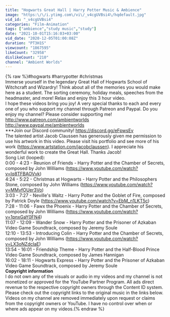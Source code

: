 ```yaml
---
title: "Hogwarts Great Hall | Harry Potter Music & Ambience"
image: "https:\/\/i.ytimg.com\/vi\/_v4cgUVBsi4\/hqdefault.jpg"
vid_id: "_v4cgUVBsi4"
categories: "Film-Animation"
tags: ["ambience","study music","study"]
date: "2021-10-01T15:16:03+03:00"
vid_date: "2020-12-05T01:00:08Z"
duration: "PT3H1S"
viewcount: "1867595"
likeCount: "32958"
dislikeCount: "210"
channel: "Ambient Worlds"
---
```

{% raw %}#hogwarts #harrypotter #christmas<br />Immerse yourself in the legendary Great Hall of Hogwarts School of Witchcraft and Wizardry! Think about all of the memories you would make here as a student. The sorting ceremony, holiday meals, speeches from the headmaster, and more! Relax and enjoy this 3 hour video.<br />I hope these videos bring you joy! A very special thanks to each and every one of you who support my channel through Patreon and Paypal. Do you enjoy my channel? Please consider supporting me!<br /><a rel="nofollow" target="blank" href="http://www.patreon.com/ambientworlds">http://www.patreon.com/ambientworlds</a><br /><a rel="nofollow" target="blank" href="http://www.paypal.me/ambientworlds">http://www.paypal.me/ambientworlds</a><br />***Join our Discord community! <a rel="nofollow" target="blank" href="https://discord.gg/eFpwsEv">https://discord.gg/eFpwsEv</a><br />The talented artist Jacob Claussen has generously given me permission to use his artwork in this video. Please visit his portfolio and see more of his work (<a rel="nofollow" target="blank" href="https://www.artstation.com/jacobclaussen).">https://www.artstation.com/jacobclaussen).</a> I appreciate his wonderful work to create the Great Hall. Thanks Jacob!<br />Song List (looped):<br />0:00 - 4:23 - Reunion of Friends - Harry Potter and the Chamber of Secrets, composed by John Williams (<a rel="nofollow" target="blank" href="https://www.youtube.com/watch?v=Iq8TFBAOVvk)">https://www.youtube.com/watch?v=Iq8TFBAOVvk)</a><br />4:24 - 5:22 - Christmas at Hogwarts - Harry Potter and the Philosophers Stone, composed by John Williams (<a rel="nofollow" target="blank" href="https://www.youtube.com/watch?v=MMvfOUer3Vo)">https://www.youtube.com/watch?v=MMvfOUer3Vo)</a><br />3:03 - 7:27 - Neville's Waltz - Harry Potter and the Goblet of Fire, composed by Patrick Doyle (<a rel="nofollow" target="blank" href="https://www.youtube.com/watch?v=EbM_n1LKT5c)">https://www.youtube.com/watch?v=EbM_n1LKT5c)</a><br />7:28 - 11:06 - Fawx the Phoenix - Harry Potter and the Chamber of Secrets, composed by John Williams (<a rel="nofollow" target="blank" href="https://www.youtube.com/watch?v=1pnxGaY0FN4)">https://www.youtube.com/watch?v=1pnxGaY0FN4)</a><br />11:07 - 12:09 - Wander Snow - Harry Potter and the Prisoner of Azkaban Video Game Soundtrack, composed by Jeremy Soule<br />12:10 - 13:53 - Introducing Colin - Harry Potter and the Chamber of Secrets, composed by John Williams  (<a rel="nofollow" target="blank" href="https://www.youtube.com/watch?v=LX3oNZdcIaE)">https://www.youtube.com/watch?v=LX3oNZdcIaE)</a><br />13:54 - 16:01 - Friendship Theme - Harry Potter and the Half-Blood Prince Video Game Soundtrack, composed by James Hannigan<br />16:02 - 18:11 - Hogwarts Express - Harry Potter and the Prisoner of Azkaban Video Game Soundtrack, composed by Jeremy Soule<br />**Copyright information**<br />I do not own any of the visuals or audio in my videos and my channel is not monetized or approved for the YouTube Partner Program. All ads direct revenue to the respective copyright owners through the Content ID system. Please check out the copyright links to the original music in the links below. Videos on my channel are removed immediately upon request or claims from the copyright owners or YouTube. I have no control over when or where ads appear on my videos.{% endraw %}
